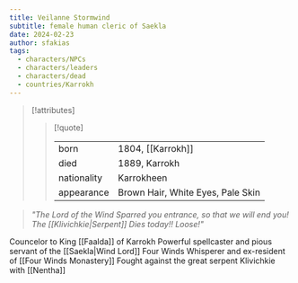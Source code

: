 ```yaml
---
title: Veilanne Stormwind
subtitle: female human cleric of Saekla
date: 2024-02-23
author: sfakias
tags:
  - characters/NPCs
  - characters/leaders
  - characters/dead
  - countries/Karrokh
---
```

> [!attributes]
> 
> > [!quote]
> >
> > | | |
> > | --- | --- |
> > | born | 1804, [[Karrokh]] |
> > | died | 1889, Karrokh |
> > | nationality | Karrokheen |
> > | appearance | Brown Hair, White Eyes, Pale Skin |

> _"The Lord of the Wind Sparred you entrance, so that we will end you! The [[Klivichkie|Serpent]] Dies today!! Loose!"_

Councelor to King [[Faalda]] of Karrokh
Powerful spellcaster and pious servant of the [[Saekla|Wind Lord]]
Four Winds Whisperer and ex-resident of [[Four Winds Monastery]]
Fought against the great serpent Klivichkie with [[Nentha]]